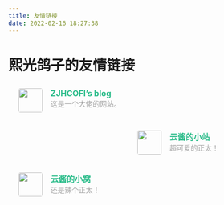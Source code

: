 ```yaml
---
title: 友情链接
date: 2022-02-16 18:27:38
---
```


# 熙光鸽子的友情链接


<div class="post-body">
   <div id="links">
      <style>
         .links-content{
         margin-top:1rem;
         }
         .link-navigation::after {
         content: " ";
         display: block;
         clear: both;
         }
         .card {
         width: 45%;
         font-size: 1rem;
         padding: 10px 20px;
         border-radius: 4px;
         transition-duration: 0.15s;
         margin-bottom: 1rem;
         display:flex;
         }
         .card:nth-child(odd) {
         float: left;
         }
         .card:nth-child(even) {
         float: right;
         }
         .card:hover {
         transform: scale(1.1);
         box-shadow: 0 2px 6px 0 rgba(0, 0, 0, 0.12), 0 0 6px 0 rgba(0, 0, 0, 0.04);
         }
         .card a {
         border:none;
         }
         .card .ava {
         width: 3rem!important;
         height: 3rem!important;
         margin:0!important;
         margin-right: 1em!important;
         border-radius:4px;
         }
         .card .card-header {
         font-style: italic;
         overflow: hidden;
         width: 100%;
         }
         .card .card-header a {
         font-style: normal;
         color: #2bbc8a;
         font-weight: bold;
         text-decoration: none;
         }
         .card .card-header a:hover {
         color: #d480aa;
         text-decoration: none;
         }
         .card .card-header .info {
         font-style:normal;
         color:#a3a3a3;
         font-size:14px;
         min-width: 0;
         overflow: hidden;
         white-space: nowrap;
         }
      </style>
      <div class="links-content">
         <div class="link-navigation">
            <div class="card">
               <img class="ava" src="http://www.zjhcofi.com/img/avatar.png" />
               <div class="card-header">
                  <div>
                     <a href="http://www.zjhcofi.com/">ZJHCOFI’s blog</a>
                  </div>
                  <div class="info">这是一个大佬的网站。</div>
               </div>
            </div>
            <div class="card">
               <img class="ava" src="https://gravatar.loli.net/avatar/4cc893d113dd74ceca73f9863f2c5446" />
               <div class="card-header">
                  <div>
                     <a href="https://unce.top">云酱的小站</a>
                  </div>
                  <div class="info">超可爱的正太！</div>
               </div>
            </div>
            <div class="card">
               <img class="ava" src="https://unica-nya.github.io/images/icons/unica-32x32.ico" />
               <div class="card-header">
                  <div>
                     <a href="https://unica-nya.github.io/">云酱的小窝</a>
                  </div>
                  <div class="info">还是辣个正太！</div>
               </div>
            </div>
         </div>
      </div>
   </div>
</div>
